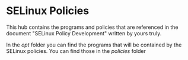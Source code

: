 # SELinux Policies
This hub contains the programs and policies that are referenced in the document "SELinux Policy Development" written by yours truly.

In the <i>opt</i> folder you can find the programs that will be contained by the SELinux policies. You can find those in the <i>policies</i> folder


